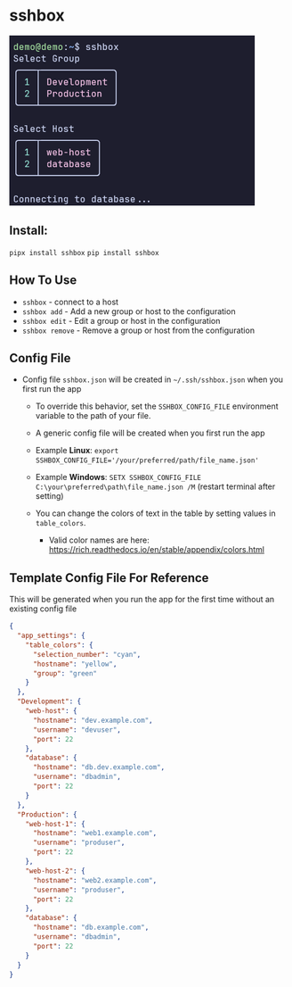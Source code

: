 # sshbox

![sshbox screenshot](image.png)

## Install:
`pipx install sshbox`
`pip install sshbox`

## How To Use
- `sshbox` - connect to a host
- `sshbox add` - Add a new group or host to the configuration
- `sshbox edit` - Edit a group or host in the configuration
- `sshbox remove` - Remove a group or host from the configuration

## Config File

- Config file `sshbox.json` will be created in `~/.ssh/sshbox.json` when you first run the app
  - To override this behavior, set the `SSHBOX_CONFIG_FILE` environment variable to the path of your file.

  - A generic config file will be created when you first run the app

  - Example **Linux**: `export SSHBOX_CONFIG_FILE='/your/preferred/path/file_name.json'`
  - Example **Windows**: `SETX SSHBOX_CONFIG_FILE C:\your\preferred\path\file_name.json /M` (restart terminal after setting)

  - You can change the colors of text in the table by setting values in `table_colors`.
    - Valid color names are here: https://rich.readthedocs.io/en/stable/appendix/colors.html


## Template Config File For Reference
This will be generated when you run the app for the first time without an existing config file

```sshbox.json
{
  "app_settings": {
    "table_colors": {
      "selection_number": "cyan",
      "hostname": "yellow",
      "group": "green"
    }
  },
  "Development": {
    "web-host": {
      "hostname": "dev.example.com",
      "username": "devuser",
      "port": 22
    },
    "database": {
      "hostname": "db.dev.example.com",
      "username": "dbadmin",
      "port": 22
    }
  },
  "Production": {
    "web-host-1": {
      "hostname": "web1.example.com",
      "username": "produser",
      "port": 22
    },
    "web-host-2": {
      "hostname": "web2.example.com",
      "username": "produser",
      "port": 22
    },
    "database": {
      "hostname": "db.example.com",
      "username": "dbadmin",
      "port": 22
    }
  }
}
```
